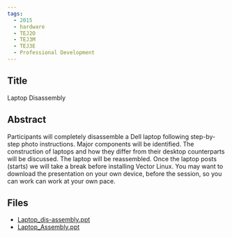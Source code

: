 ```yaml
---
tags:
  - 2015
  - hardware
  - TEJ2O
  - TEJ3M
  - TEJ3E
  - Professional Development
---
```

    
## Title

Laptop Disassembly

## Abstract

Participants will completely disassemble a Dell laptop following step-by-step photo instructions. Major components will be identified. The construction of laptops and how they differ from their desktop counterparts will be discussed. The laptop will be reassembled. Once the laptop posts (starts) we will take a break before installing Vector Linux. You may want to download the presentation on your own device, before the session, so you can work can work at your own pace.

## Files

- [Laptop_dis-assembly.ppt](https://www.russellgordon.ca/acse/cemc-cse-resources/resources/2015/Clark_Chernak/Laptop_dis-assembly.ppt)
- [Laptop_Assembly.ppt](https://www.russellgordon.ca/acse/cemc-cse-resources/resources/2015/Clark_Chernak/Laptop_Assembly.ppt)
